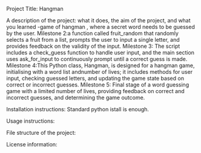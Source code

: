 Project Title: Hangman 

A description of the project: what it does, the aim of the project, and what you learned -game of hangman , where a secret word needs to be guessed by the user.
Milestone 2:a function called fruit_random that randomly selects a fruit from a list, prompts the user to input a single letter, and provides feedback on the validity of the input. 
Milestone 3: The script includes a check_guess function to handle user input, and the main section uses ask_for_input to continuously prompt until a correct guess is made.
Milestone 4:This Python class, Hangman, is designed for a hangman game, initialising with a word list andnumber of lives; it includes methods for user input, checking guessed letters, and updating the game state based on correct or incorrect guesses.
Milestone 5: Final stage of a word guessing game with a limited number of lives, providing feedback on correct and incorrect guesses, and determining the game outcome.

Installation instructions: 
Standard python istall is enough. 

Usage instructions:

File structure of the project:

License information:
